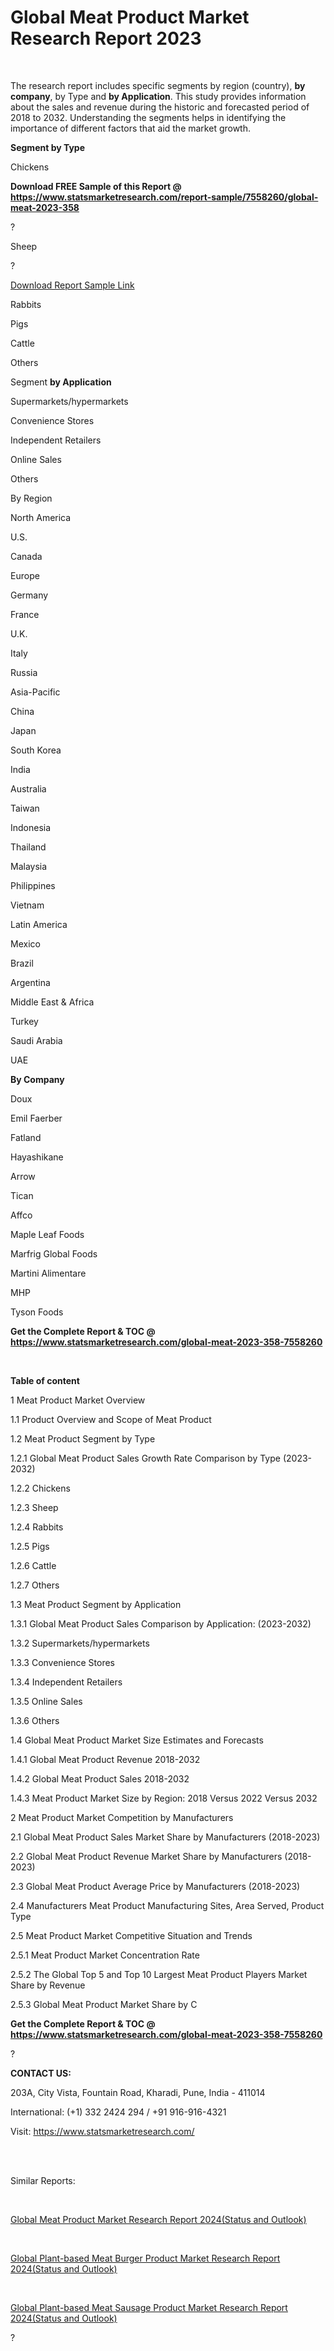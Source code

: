 <h1>Global Meat Product Market Research Report 2023</h1><br/><p>The research report includes specific segments by region (country), <strong>by company</strong>, by Type and <strong>by Application</strong>. This study provides information about the sales and revenue during the historic and forecasted period of 2018 to 2032. Understanding the segments helps in identifying the importance of different factors that aid the market growth.</p>
 
 
 
 <p><strong>Segment by Type</strong></p>
 
 
 
 <p>Chickens</p>
 
 
 
 <div><b>Download FREE Sample of this Report @ <a href="https://www.statsmarketresearch.com/download-free-sample/7558260/global-meat-2023-358">https://www.statsmarketresearch.com/report-sample/7558260/global-meat-2023-358</a></b></div>
 
 
 
 <p>? </p>
 
 
 
 <p>Sheep</p>
 
 
 
 <p>? </p>
 
 
 
 <p><a href="https://www.statsmarketresearch.com/download-free-sample/7558260/global-meat-2023-358">Download Report Sample Link</a></p>
 
 
 
 <p>Rabbits</p>
 
 
 
 <p>Pigs</p>
 
 
 
 <p>Cattle</p>
 
 
 
 <p>Others</p>
 
 
 
 <p>Segment <strong>by Application</strong></p>
 
 
 
 <p>Supermarkets/hypermarkets</p>
 
 
 
 <p>Convenience Stores</p>
 
 
 
 <p>Independent Retailers</p>
 
 
 
 <p>Online Sales</p>
 
 
 
 <p>Others</p>
 
 
 
 <p>By Region</p>
 
 
 
 <p>North America</p>
 
 
 
 <p>U.S.</p>
 
 
 
 <p>Canada</p>
 
 
 
 <p>Europe</p>
 
 
 
 <p>Germany</p>
 
 
 
 <p>France</p>
 
 
 
 <p>U.K.</p>
 
 
 
 <p>Italy</p>
 
 
 
 <p>Russia</p>
 
 
 
 <p>Asia-Pacific</p>
 
 
 
 <p>China</p>
 
 
 
 <p>Japan</p>
 
 
 
 <p>South Korea</p>
 
 
 
 <p>India</p>
 
 
 
 <p>Australia</p>
 
 
 
 <p>Taiwan</p>
 
 
 
 <p>Indonesia</p>
 
 
 
 <p>Thailand</p>
 
 
 
 <p>Malaysia</p>
 
 
 
 <p>Philippines</p>
 
 
 
 <p>Vietnam</p>
 
 
 
 <p>Latin America</p>
 
 
 
 <p>Mexico</p>
 
 
 
 <p>Brazil</p>
 
 
 
 <p>Argentina</p>
 
 
 
 <p>Middle East & Africa</p>
 
 
 
 <p>Turkey</p>
 
 
 
 <p>Saudi Arabia</p>
 
 
 
 <p>UAE</p>
 
 
 
 <p><strong>By Company</strong></p>
 
 
 
 <p>Doux</p>
 
 
 
 <p>Emil Faerber</p>
 
 
 
 <p>Fatland</p>
 
 
 
 <p>Hayashikane</p>
 
 
 
 <p>Arrow</p>
 
 
 
 <p>Tican</p>
 
 
 
 <p>Affco</p>
 
 
 
 <p>Maple Leaf Foods</p>
 
 
 
 <p>Marfrig Global Foods</p>
 
 
 
 <p>Martini Alimentare</p>
 
 
 
 <p>MHP</p>
 
 
 
 <p>Tyson Foods</p>
 
 
 
 <div><b>Get the Complete Report & TOC @ <a href="https://www.statsmarketresearch.com/global-meat-2023-358-7558260">https://www.statsmarketresearch.com/global-meat-2023-358-7558260</a></b></div>
 
 
 
 <p><br />
 
 <b>Table of content</b></p>
 
 
 
 <p>1 Meat Product Market Overview<br />
 
 1.1 Product Overview and Scope of Meat Product<br />
 
 1.2 Meat Product Segment by Type<br />
 
 1.2.1 Global Meat Product Sales Growth Rate Comparison by Type (2023-2032)<br />
 
 1.2.2 Chickens<br />
 
 1.2.3 Sheep<br />
 
 1.2.4 Rabbits<br />
 
 1.2.5 Pigs<br />
 
 1.2.6 Cattle<br />
 
 1.2.7 Others<br />
 
 1.3 Meat Product Segment by Application<br />
 
 1.3.1 Global Meat Product Sales Comparison by Application: (2023-2032)<br />
 
 1.3.2 Supermarkets/hypermarkets<br />
 
 1.3.3 Convenience Stores<br />
 
 1.3.4 Independent Retailers<br />
 
 1.3.5 Online Sales<br />
 
 1.3.6 Others<br />
 
 1.4 Global Meat Product Market Size Estimates and Forecasts<br />
 
 1.4.1 Global Meat Product Revenue 2018-2032<br />
 
 1.4.2 Global Meat Product Sales 2018-2032<br />
 
 1.4.3 Meat Product Market Size by Region: 2018 Versus 2022 Versus 2032<br />
 
 2 Meat Product Market Competition by Manufacturers<br />
 
 2.1 Global Meat Product Sales Market Share by Manufacturers (2018-2023)<br />
 
 2.2 Global Meat Product Revenue Market Share by Manufacturers (2018-2023)<br />
 
 2.3 Global Meat Product Average Price by Manufacturers (2018-2023)<br />
 
 2.4 Manufacturers Meat Product Manufacturing Sites, Area Served, Product Type<br />
 
 2.5 Meat Product Market Competitive Situation and Trends<br />
 
 2.5.1 Meat Product Market Concentration Rate<br />
 
 2.5.2 The Global Top 5 and Top 10 Largest Meat Product Players Market Share by Revenue<br />
 
 2.5.3 Global Meat Product Market Share by C</p>
 
 
 
 <div><b>Get the Complete Report & TOC @ <a href="https://www.statsmarketresearch.com/global-meat-2023-358-7558260">https://www.statsmarketresearch.com/global-meat-2023-358-7558260</a></b></div>
 
 
 
 <p>? </p>
 
 
 
 <p><b>CONTACT US:</b><br />
 
 203A, City Vista, Fountain Road, Kharadi, Pune, India - 411014<br />
 
 International: (+1) 332 2424 294 / +91 916-916-4321<br />
 
 Visit: <a href="https://www.statsmarketresearch.com/">https://www.statsmarketresearch.com/</a><br />
 
 <br />
 
 <br />
 
 Similar Reports:<br />
 
 <br />
 
 <a href="https://www.statsmarketresearch.com/global-meat-2024-368-7996816">Global Meat Product Market Research Report 2024(Status and Outlook)</a><br />
 
 <br />
 
 <a href="https://www.statsmarketresearch.com/global-plantbased-meat-burger-2024-984-7916040">Global Plant-based Meat Burger Product Market Research Report 2024(Status and Outlook)</a><br />
 
 <br />
 
 <a href="https://www.statsmarketresearch.com/global-plantbased-meat-sausage-2024-109-7909838">Global Plant-based Meat Sausage Product Market Research Report 2024(Status and Outlook)</a><br />
 
 ? </p>